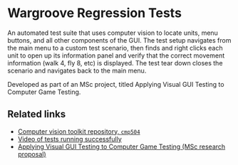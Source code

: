 # Wargroove Regression Tests

An automated test suite that uses computer vision to locate units, menu buttons, and all other components of the GUI. The test setup navigates from the main menu to a custom test scenario, then finds and right clicks each unit to open up its information panel and verify that the correct movement information (walk 4, fly 8, etc) is displayed. The test tear down closes the scenario and navigates back to the main menu.

Developed as part of an MSc project, titled Applying Visual GUI Testing to Computer Game Testing.

## Related links

- [Computer vision toolkit repository, `cmp504`](https://github.com/maria-camenzuli/cmp504)
- [Video of tests running successfully](https://www.youtube.com/watch?v=iIozVPIiLSA)
- [Applying Visual GUI Testing to Computer Game Testing (MSc research proposal)](https://purpledevcat.com/2019/03/11/applying-visual-gui-testing-to-computer-game-testing-proposal.html)
